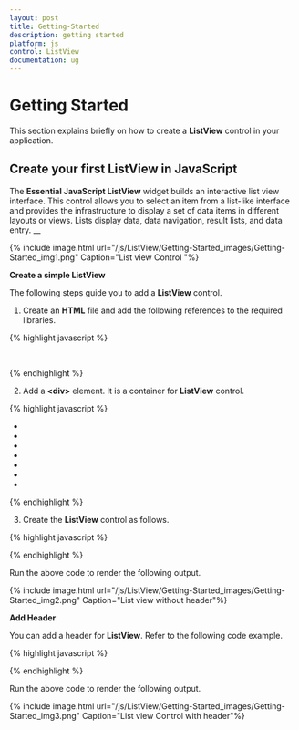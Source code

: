 ```yaml
---
layout: post
title: Getting-Started
description: getting started
platform: js
control: ListView
documentation: ug
---
```


# Getting Started

This section explains briefly on how to create a **ListView** control in your application.

## Create your first ListView in JavaScript

The **Essential JavaScript ListView** widget builds an interactive list view interface. This control allows you to select an item from a list-like interface and provides the infrastructure to display a set of data items in different layouts or views. Lists display data, data navigation, result lists, and data entry.    __



{% include image.html url="/js/ListView/Getting-Started_images/Getting-Started_img1.png" Caption="List view Control "%}

**Create a simple ListView**

The following steps guide you to add a **ListView** control.

1. Create an **HTML** file and add the following references to the required libraries.



{% highlight javascript %}


<html>
<head>
<linkhref="[http://cdn.syncfusion.com/13.1.0.21/js/web/flat-azure/ej.web.all.min.css](http://cdn.syncfusion.com/13.1.0.21/js/web/flat-azure/ej.web.all.min.css)"rel="stylesheet"/>
<scriptsrc="[http://code.jquery.com/jquery-2.0.0.min.js](http://code.jquery.com/jquery-2.0.0.min.js)"></script>
<scriptsrc="[http://borismoore.github.io/jsrender/jsrender.min.js](http://borismoore.github.io/jsrender/jsrender.min.js)"></script>
<scriptsrc="[http://cdn.syncfusion.com/13.1.0.21/js/web/ej.web.all.min.js](http://cdn.syncfusion.com/13.1.0.21/js/web/ej.web.all.min.js)"></script>

</head>
<body>
        <!—Add Listview control template element here-->

</body>
</html>


{% endhighlight %}



2. Add a **&lt;div&gt;** element. It is a container for **ListView** control.



{% highlight javascript %}


<div id="listview">
  <ul>
    <li data-ej-text="Inbox"></li>
    <li data-ej-text="VIP"></li>
    <li data-ej-text="Drafts"></li>
    <li data-ej-text="Sent"></li>
    <li data-ej-text="Junk"></li>
    <li data-ej-text="All mails"></li>
    <li data-ej-text="Mail"></li> 
</ul>
</div>



{% endhighlight %}



3. Create the **ListView** control as follows.



{% highlight javascript %}

<head>
<!-- ... -->
<script type="text/javascript">
$(function () {
            $("#listview").ejListView();
          });
</script>
</head>


{% endhighlight %}



Run the above code to render the following output.

{% include image.html url="/js/ListView/Getting-Started_images/Getting-Started_img2.png" Caption="List view without header"%}

**Add Header** 

You can add a header for **ListView**. Refer to the following code example.



{% highlight javascript %}

<script type="text/javascript">

$(function () {
            $("#listview").ejListView({ **showHeader: true, headerTitle: "Mailbox"**});
});
</script>



{% endhighlight %}



Run the above code to render the following output.

{% include image.html url="/js/ListView/Getting-Started_images/Getting-Started_img3.png" Caption="List view Control with header"%}

